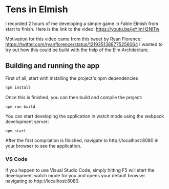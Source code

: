 # Tens in Elmish
I  recorded 2 hours of me developing a simple game in Fable Elmish from start to finish. Here is the link to the video: https://youtu.be/jeYlmH2NlTw

Motivation for this video came from this tweet by Ryan Florence: https://twitter.com/ryanflorence/status/1219351388775256064
I wanted to try out how this could be build with the help of the Elm Architecture.

## Building and running the app

First of all, start with installing the project's npm dependencies
```bash
npm install
```
Once this is finished, you can then build and compile the project:
```
npm run build
```
You can start developing the application in watch mode using the webpack development server:
```
npm start
```
After the first compilation is finished, navigate to http://localhost:8080 in your browser to see the application.

### VS Code

If you happen to use Visual Studio Code, simply hitting F5 will start the development watch mode for you and opens your default browser navigating to http://localhost:8080.

